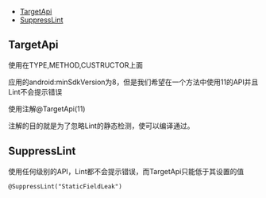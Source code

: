 
<!-- TOC -->

- [TargetApi](#targetapi)
- [SuppressLint](#suppresslint)

<!-- /TOC -->


## TargetApi

使用在TYPE,METHOD,CUSTRUCTOR上面

应用的android:minSdkVersion为8，但是我们希望在一个方法中使用11的API并且Lint不会提示错误

使用注解@TargetApi(11)

注解的目的就是为了忽略Lint的静态检测，使可以编译通过。



## SuppressLint

使用任何级别的API，Lint都不会提示错误，而TargetApi只能低于其设置的值



```
@SuppressLint("StaticFieldLeak")
```








































































































